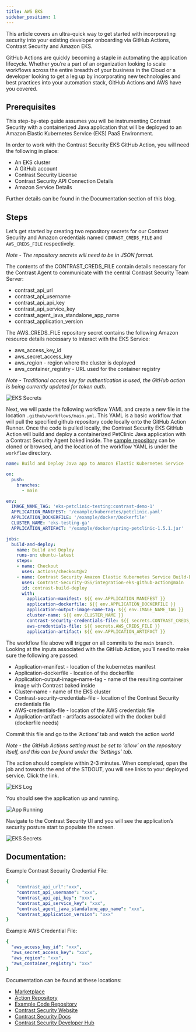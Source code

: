 ```yaml
---
title: AWS EKS
sidebar_position: 1
---
```


This article covers an ultra-quick way to get started with incorporating security into your existing developer onboarding via GitHub Actions, Contrast Security and Amazon EKS.

GitHub Actions are quickly becoming a staple in automating the application lifecycle. Whether you’re a part of an organization looking to scale workflows across the entire breadth of your business in the Cloud or a developer looking to get a leg up by incorporating new technologies and best practices into your automation stack, GitHub Actions and AWS have you covered.

## Prerequisites
This step-by-step guide assumes you will be instrumenting Contrast Security with a containerized Java application that will be deployed to an Amazon Elastic Kubernetes Service (EKS) PaaS Environment.

In order to work with the Contrast Security EKS GitHub Action, you will need the following in place:

 * An EKS cluster
 * A GitHub account
 * Contrast Security License
 * Contrast Security API Connection Details
 * Amazon Service Details

Further details can be found in the Documentation section of this blog.

## Steps
Let’s get started by creating two repository secrets for our Contrast Security and Amazon credentials named `CONRAST_CREDS_FILE` and `AWS_CREDS_FILE` respectively.

_Note - The repository secrets will need to be in JSON format._

The contents of the CONTRAST_CREDS_FILE contain details necessary for the Contrast Agent to communicate with the central Contrast Security Team Server:

 * contrast_api_url
 * contrast_api_username
 * contrast_api_api_key
 * contrast_api_service_key
 * contrast_agent_java_standalone_app_name
 * contrast_application_version

The AWS_CREDS_FILE repository secret contains the following Amazon resource details necessary to interact with the EKS Service:

 * aws_access_key_id
 * aws_secret_access_key
 * aws_region - region where the cluster is deployed
 * aws_container_registry - URL used for the container registry

_Note - Traditional access key for authentication is used, the GitHub action is being currently updated for token auth._

![EKS Secrets](aws-ga-secrets.png)

Next, we will paste the following workflow YAML and create a new file in the location `.github/workflows/main.yml`. This YAML is a basic workflow that will pull the specified github repository code locally onto the GitHub Action Runner. Once the code is pulled locally, the Contrast Security EKS GitHub Action will build and deploy a containerized PetClinic Java application with a Contrast Security Agent baked inside. The [sample repository](https://github.com/admiralappsec/eks-github-actions-demo) can be cloned or browsed, and the location of the workflow YAML is under the `workflow` directory.

```yaml
name: Build and Deploy Java app to Amazon Elastic Kubernetes Service

on:
  push:
    branches:
      - main

env:
  IMAGE_NAME_TAG: 'eks-petclinic-testing:contrast-demo-1'
  APPLICATION_MANIFEST: '/example/kubernetes/petclinic.yaml'
  APPLICATION_DOCKERFILE: '/example/docker/Dockerfile'
  CLUSTER_NAME: 'eks-testing-ga'
  APPLICATION_ARTIFACT: '/example/docker/spring-petclinic-1.5.1.jar'

jobs:
  build-and-deploy:
    name: Build and Deploy
    runs-on: ubuntu-latest
    steps:
    - name: Checkout
      uses: actions/checkout@v2
    - name: Contrast Security Amazon Elastic Kubernetes Service Build-Deploy
      uses: Contrast-Security-OSS/integration-eks-github-action@main
      id: contrast-build-deploy
      with:
        application-manifest: ${{ env.APPLICATION_MANIFEST }}
        application-dockerfile: ${{ env.APPLICATION_DOCKERFILE }}
        application-output-image-name-tag: ${{ env.IMAGE_NAME_TAG }}
        cluster-name: ${{ env.CLUSTER_NAME }}
        contrast-security-credentials-file: ${{ secrets.CONTRAST_CREDS_FILE }}
        aws-credentials-file: ${{ secrets.AWS_CREDS_FILE }}
        application-artifact: ${{ env.APPLICATION_ARTIFACT }}
```

The workflow file above will trigger on all commits to the `main` branch. Looking at the inputs associated with the GitHub Action, you’ll need to make sure the following are passed:

 * Application-manifest - location of the kubernetes manifest
 * Application-dockerfile - location of the dockerfile
 * Application-output-image-name-tag - name of the resulting container image with Contrast baked inside
 * Cluster-name - name of the EKS cluster
 * Contrast-security-credentials-file - location of the Contrast Security credentials file
 * AWS-credentials-file - location of the AWS credentials file
 * Application-artifact - artifacts associated with the docker build (dockerfile needs)

Commit this file and go to the ‘Actions’ tab and watch the action work!

_Note - the GitHub Actions setting must be set to ‘allow’ on the repository itself, and this can be found under the ‘Settings’ tab._

The action should complete within 2-3 minutes. When completed, open the job and towards the end of the STDOUT, you will see links to your deployed service. Click the link.

![EKS Log](aws-ga-log-output.png)

You should see the application up and running.

![App Running](spring-boot-petclinic-landing-page.png)

Navigate to the Contrast Security UI and you will see the application’s security posture start to populate the screen.

![EKS Secrets](contast-ui-f-screen-shot.png)

## Documentation:

Example Contrast Security Credential File:

```yaml
{
    "contrast_api_url":"xxx",
    "contrast_api_username": "xxx",
    "contrast_api_api_key": "xxx",
    "contrast_api_service_key": "xxx",
    "contrast_agent_java_standalone_app_name": "xxx",
    "contrast_application_version": "xxx"
}
```

Example AWS Credential File:

```yaml
{
  "aws_access_key_id": "xxx",
  "aws_secret_access_key": "xxx",
  "aws_region": "xxx",
  "aws_container_registry": "xxx"
}
```

Documentation can be found at these locations:

 * [Marketplace](https://github.com/marketplace/actions/contrast-security-eks-build-deploy)
 * [Action Repository](https://github.com/Contrast-Security-OSS/integration-eks-github-action)
 * [Example Code Repository](https://github.com/admiralappsec/eks-github-actions-demo)
 * [Contrast Security Website](https://contrastsecurity.com/)
 * [Contrast Security Docs](https://docs.contrastsecurity.com/?lang=en)
 * [Contrast Security Developer Hub](https://contrastfree.contrastsecurity.com/)